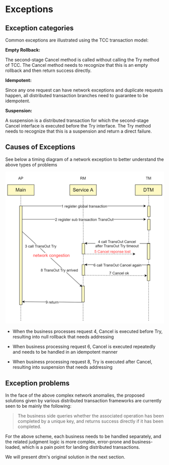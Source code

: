 # Exceptions

## Exception categories

Common exceptions are illustrated using the TCC transaction model:

**Empty Rollback:**

The second-stage Cancel method is called without calling the Try method of TCC.
The Cancel method needs to recognize that this is an empty rollback and then return success directly.

**Idempotent:**

Since any one request can have network exceptions and duplicate requests happen, all distributed transaction branches need to guarantee to be idempotent.

**Suspension:**

A suspension is a distributed transaction for which the second-stage Cancel interface is executed before the Try interface.
The Try method needs to recognize that this is a suspension and return a direct failure.

## Causes of Exceptions

See below a timing diagram of a network exception to better understand the above types of problems

![exception](../imgs/exception.jpg)

- When the business processes request 4, Cancel is executed before Try, resulting into null rollback that needs addressing

- When business processing request 6, Cancel is executed repeatedly and needs to be handled in an idempotent manner

- When business processing request 8, Try is executed after Cancel, resulting into suspension that needs addressing

## Exception problems

In the face of the above complex network anomalies, the proposed solutions given by various distributed transaction frameworks are currently seen to be mainly the following:

> The business side queries whether the associated operation has been completed by a unique key, and returns success directly if it has been completed.

For the above scheme, each business needs to be handled separately, and the related judgment logic is more complex, error-prone and business-loaded, which is a pain point for landing distributed transactions.

We will present dtm's original solution in the next section.
